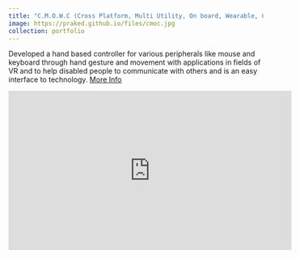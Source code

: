```yaml
---
title: "C.M.O.W.C (Cross Platform, Multi Utility, On board, Wearable, Controller)"
image: https://praked.github.io/files/cmoc.jpg
collection: portfolio
---
```


Developed a hand based controller for various peripherals like mouse and keyboard through hand gesture and movement with applications in fields of VR and to help disabled people to communicate with others and is an easy interface to technology. <a href="https://goo.gl/YrJeaL"> More Info</a>
  
<iframe width="560" height="315" src="https://www.youtube.com/embed/KypM7Rg3tWc" frameborder="0" allow="accelerometer; autoplay; encrypted-media; gyroscope; picture-in-picture" allowfullscreen></iframe>
